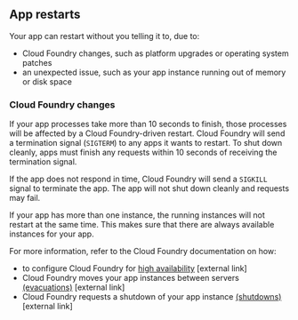 ## App restarts

Your app can restart without you telling it to, due to:

- Cloud Foundry changes, such as platform upgrades or operating system patches 
- an unexpected issue, such as your app instance running out of memory or disk space

### Cloud Foundry changes

If your app processes take more than 10 seconds to finish, those processes will be affected by a Cloud Foundry-driven restart. Cloud Foundry will send a termination signal (`SIGTERM`) to any apps it wants to restart. To shut down cleanly, apps must finish any requests within 10 seconds of receiving the termination signal. 

If the app does not respond in time, Cloud Foundry will send a `SIGKILL` signal to terminate the app. The app will not shut down cleanly and requests may fail. 

If your app has more than one instance, the running instances will not restart at the same time. This makes sure that there are always available instances for your app.

For more information, refer to the Cloud Foundry documentation on how:

- to configure Cloud Foundry for [high availability](https://docs.cloudfoundry.org/concepts/high-availability.html#cf-ha) [external link]
- Cloud Foundry moves your app instances between servers [(evacuations)](https://docs.cloudfoundry.org/devguide/deploy-apps/app-lifecycle.html#evacuation) [external link]
- Cloud Foundry requests a shutdown of your app instance [(shutdowns)](https://docs.cloudfoundry.org/devguide/deploy-apps/app-lifecycle.html#shutdown) [external link]

